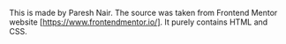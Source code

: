 This is made by Paresh Nair. The source was taken from Frontend Mentor website [https://www.frontendmentor.io/].
It purely contains HTML and CSS.